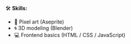 🛠️ **Skills:**
- 🎨 Pixel art (Aseprite)
- 🌀 3D modeling (Blender)
- 💻 Frontend basics (HTML / CSS / JavaScript)
